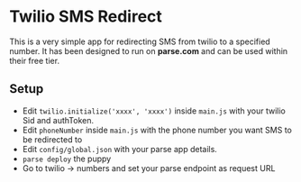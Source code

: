# Twilio SMS Redirect
This is a very simple app for redirecting SMS from twilio to a specified number. It has been designed to run on __parse.com__ and can be used within their free tier.

## Setup
* Edit `twilio.initialize('xxxx', 'xxxx')` inside `main.js` with your twilio Sid and authToken.
* Edit `phoneNumber` inside `main.js` with the phone number you want SMS to be redirected to
* Edit `config/global.json` with your parse app details.
* `parse deploy` the puppy
* Go to twilio -> numbers and set your parse endpoint as request URL
